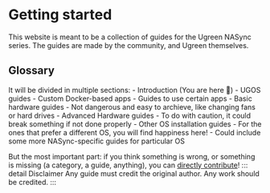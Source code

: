 # Getting started

This website is meant to be a collection of guides for the Ugreen NASync series. The guides are made by the community, and Ugreen themselves.

## Glossary

It will be divided in multiple sections:
    - Introduction (You are here 📍)
    - UGOS guides
      - Custom Docker-based apps
      - Guides to use certain apps
    - Basic hardware guides
      - Not dangerous and easy to archieve, like changing fans or hard drives
    - Advanced Hardware guides
      - To do with caution, it could break something if not done properly
    - Other OS installation guides
      - For the ones that prefer a different OS, you will find happiness here!
      - Could include some more NASync-specific guides for particular OS

But the most important part: if you think something is wrong, or something is missing (a category, a guide, anything), you can [directly contribute](../contributing.md)!
::: detail Disclaimer
Any guide must credit the original author. Any work should be credited.
:::
